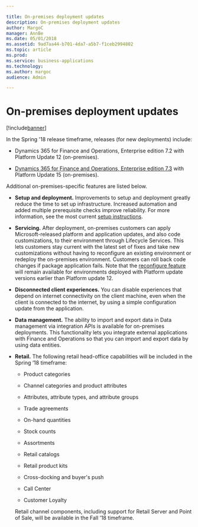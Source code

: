 ```yaml
---

title: On-premises deployment updates
description: On-premises deployment updates
author: MargoC
manager: AnnBe
ms.date: 05/01/2018
ms.assetid: 9ad7aa44-b701-4da7-a5b7-f1ceb2994802
ms.topic: article
ms.prod: 
ms.service: business-applications
ms.technology: 
ms.author: margoc
audience: Admin

---
```

#  On-premises deployment updates




[!include[banner](../../includes/banner.md)]

In the Spring '18 release timeframe, releases (for new deployments) include:

-   Dynamics 365 for Finance and Operations, Enterprise edition 7.2 with
    Platform Update 12 (on-premises).

-   [Dynamics 365 for Finance and Operations, Enterprise edition
    7.3](https://docs.microsoft.com/en-us/dynamics365/unified-operations/fin-and-ops/get-started/whats-new-application-7.3-update)
    with Platform Update 15 (on-premises).

Additional on-premises-specific features are listed below.

-   **Setup and deployment.** Improvements to setup and deployment greatly
    reduce the time to set up infrastructure. Increased automation and added
    multiple prerequisite checks improve reliability. For more information, see
    the most current [setup
    instructions](https://docs.microsoft.com/en-us/dynamics365/unified-operations/dev-itpro/deployment/setup-deploy-on-premises-environments).

-   **Servicing.** After deployment, on-premises customers can apply
    Microsoft-released platform and application updates, and also code
    customizations, to their environment through Lifecycle Services. This lets
    customers stay current with the latest set of fixes and take new
    customizations without having to reconfigure an existing environment or
    redeploy the on-premises environment. Customers can roll back code changes
    if package application fails. Note that the [reconfigure
    feature](https://docs.microsoft.com/en-us/dynamics365/unified-operations/dev-itpro/lifecycle-services/reconfigure-environment)
    will remain available for environments deployed with Platform update
    versions earlier than Platform update 12. 

-   **Disconnected client experiences.** You can disable experiences that depend
    on internet connectivity on the client machine, even when the client is
    connected to the internet, by using a simple configuration update from the
    application.

-   **Data management.** The ability to import and export data in Data
    management via integration APIs is available for on-premises deployments.
    This functionality lets you integrate external applications with Finance and
    Operations so that you can import and export data by using data entities.

-   **Retail.** The following retail head-office capabilities will be included
    in the Spring ’18 timeframe:

    -   Product categories 

    -   Channel categories and product attributes 

    -   Attributes, attribute types, and attribute groups 

    -   Trade agreements 

    -   On-hand quantities 

    -   Stock counts 

    -   Assortments 

    -   Retail catalogs 

    -   Retail product kits 

    -   Cross-docking and buyer's push 

    -   Call Center

    -   Customer Loyalty

    Retail channel components, including support for Retail Server and Point of
    Sale, will be available in the Fall ’18 timeframe.
